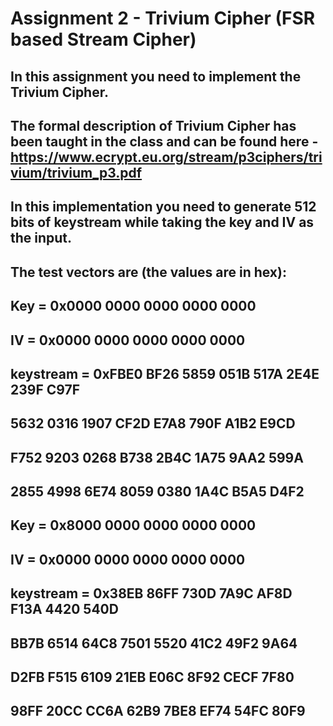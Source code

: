 # Assignment 2 - Trivium Cipher (FSR based Stream Cipher)

## In this assignment you need to implement the Trivium Cipher.

## The formal description of Trivium Cipher has been taught in the class and can be found here - https://www.ecrypt.eu.org/stream/p3ciphers/trivium/trivium_p3.pdf

## In this implementation you need to generate 512 bits of keystream while taking the key and IV as the input.

## The test vectors are (the values are in hex):
## Key = 0x0000 0000 0000 0000 0000
## IV = 0x0000 0000 0000 0000 0000 
## keystream = 0xFBE0 BF26 5859 051B 517A 2E4E 239F C97F
##                          5632 0316 1907 CF2D E7A8 790F A1B2 E9CD
##                          F752 9203 0268 B738 2B4C 1A75 9AA2 599A
##                          2855 4998 6E74 8059 0380 1A4C B5A5 D4F2
## Key = 0x8000 0000 0000 0000 0000 
## IV = 0x0000 0000 0000 0000 0000 
## keystream = 0x38EB 86FF 730D 7A9C AF8D F13A 4420 540D
##                           BB7B 6514 64C8 7501 5520 41C2 49F2 9A64
##                           D2FB F515 6109 21EB E06C 8F92 CECF 7F80
##                           98FF 20CC CC6A 62B9 7BE8 EF74 54FC 80F9